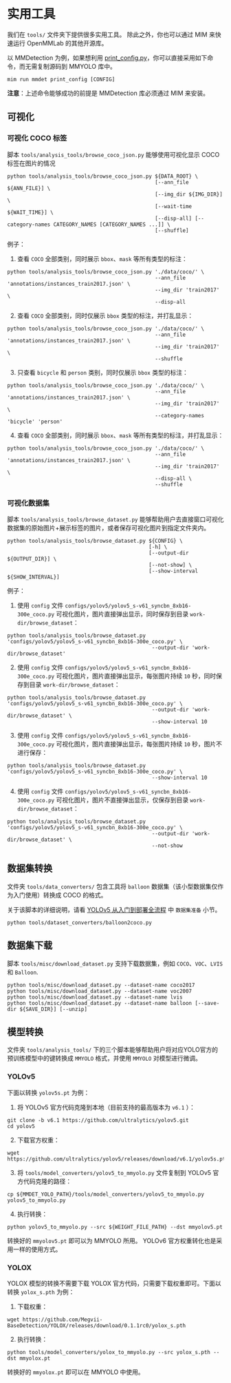 # 实用工具

我们在 `tools/` 文件夹下提供很多实用工具。 除此之外，你也可以通过 MIM 来快速运行 OpenMMLab 的其他开源库。

以 MMDetection 为例，如果想利用 [print_config.py](https://github.com/open-mmlab/mmdetection/blob/3.x/tools/misc/print_config.py)，你可以直接采用如下命令，而无需复制源码到 MMYOLO 库中。

```shell
mim run mmdet print_config [CONFIG]
```

**注意**：上述命令能够成功的前提是 MMDetection 库必须通过 MIM 来安装。

## 可视化

### 可视化 COCO 标签

脚本 `tools/analysis_tools/browse_coco_json.py` 能够使用可视化显示 COCO 标签在图片的情况

```shell
python tools/analysis_tools/browse_coco_json.py ${DATA_ROOT} \
                                                [--ann_file ${ANN_FILE}] \
                                                [--img_dir ${IMG_DIR}] \
                                                [--wait-time ${WAIT_TIME}] \
                                                [--disp-all] [--category-names CATEGORY_NAMES [CATEGORY_NAMES ...]] \
                                                [--shuffle]
```

例子：

1. 查看 `COCO` 全部类别，同时展示 `bbox`、`mask` 等所有类型的标注：

```shell
python tools/analysis_tools/browse_coco_json.py './data/coco/' \
                                                --ann_file 'annotations/instances_train2017.json' \
                                                --img_dir 'train2017' \
                                                --disp-all
```

2. 查看 `COCO` 全部类别，同时仅展示 `bbox` 类型的标注，并打乱显示：

```shell
python tools/analysis_tools/browse_coco_json.py './data/coco/' \
                                                --ann_file 'annotations/instances_train2017.json' \
                                                --img_dir 'train2017' \
                                                --shuffle
```

3. 只查看 `bicycle` 和 `person` 类别，同时仅展示 `bbox` 类型的标注：

```shell
python tools/analysis_tools/browse_coco_json.py './data/coco/' \
                                                --ann_file 'annotations/instances_train2017.json' \
                                                --img_dir 'train2017' \
                                                --category-names 'bicycle' 'person'
```

4. 查看 `COCO` 全部类别，同时展示 `bbox`、`mask` 等所有类型的标注，并打乱显示：

```shell
python tools/analysis_tools/browse_coco_json.py './data/coco/' \
                                                --ann_file 'annotations/instances_train2017.json' \
                                                --img_dir 'train2017' \
                                                --disp-all \
                                                --shuffle
```

### 可视化数据集

脚本 `tools/analysis_tools/browse_dataset.py` 能够帮助用户去直接窗口可视化数据集的原始图片+展示标签的图片，或者保存可视化图片到指定文件夹内。

```shell
python tools/analysis_tools/browse_dataset.py ${CONFIG} \
                                              [-h] \
                                              [--output-dir ${OUTPUT_DIR}] \
                                              [--not-show] \
                                              [--show-interval ${SHOW_INTERVAL}]
```

例子：

1. 使用 `config` 文件 `configs/yolov5/yolov5_s-v61_syncbn_8xb16-300e_coco.py` 可视化图片，图片直接弹出显示，同时保存到目录 `work-dir/browse_dataset`：

```shell
python tools/analysis_tools/browse_dataset.py 'configs/yolov5/yolov5_s-v61_syncbn_8xb16-300e_coco.py' \
                                               --output-dir 'work-dir/browse_dataset'
```

2. 使用 `config` 文件 `configs/yolov5/yolov5_s-v61_syncbn_8xb16-300e_coco.py` 可视化图片，图片直接弹出显示，每张图片持续 `10` 秒，同时保存到目录 `work-dir/browse_dataset`：

```shell
python tools/analysis_tools/browse_dataset.py 'configs/yolov5/yolov5_s-v61_syncbn_8xb16-300e_coco.py' \
                                               --output-dir 'work-dir/browse_dataset' \
                                               --show-interval 10
```

3. 使用 `config` 文件 `configs/yolov5/yolov5_s-v61_syncbn_8xb16-300e_coco.py` 可视化图片，图片直接弹出显示，每张图片持续 `10` 秒，图片不进行保存：

```shell
python tools/analysis_tools/browse_dataset.py 'configs/yolov5/yolov5_s-v61_syncbn_8xb16-300e_coco.py' \
                                               --show-interval 10
```

4. 使用 `config` 文件 `configs/yolov5/yolov5_s-v61_syncbn_8xb16-300e_coco.py` 可视化图片，图片不直接弹出显示，仅保存到目录 `work-dir/browse_dataset`：

```shell
python tools/analysis_tools/browse_dataset.py 'configs/yolov5/yolov5_s-v61_syncbn_8xb16-300e_coco.py' \
                                               --output-dir 'work-dir/browse_dataset' \
                                               --not-show
```

## 数据集转换

文件夹 `tools/data_converters/` 包含工具将 `balloon` 数据集（该小型数据集仅作为入门使用）转换成 COCO 的格式。

关于该脚本的详细说明，请看 [YOLOv5 从入门到部署全流程](./yolov5_tutorial.md) 中 `数据集准备` 小节。

```shell
python tools/dataset_converters/balloon2coco.py
```

## 数据集下载

脚本 `tools/misc/download_dataset.py` 支持下载数据集，例如 `COCO`、`VOC`、`LVIS` 和 `Balloon`.

```shell
python tools/misc/download_dataset.py --dataset-name coco2017
python tools/misc/download_dataset.py --dataset-name voc2007
python tools/misc/download_dataset.py --dataset-name lvis
python tools/misc/download_dataset.py --dataset-name balloon [--save-dir ${SAVE_DIR}] [--unzip]
```

## 模型转换

文件夹 `tools/analysis_tools/` 下的三个脚本能够帮助用户将对应YOLO官方的预训练模型中的键转换成 `MMYOLO` 格式，并使用 `MMYOLO` 对模型进行微调。

### YOLOv5

下面以转换 `yolov5s.pt` 为例：

1. 将 YOLOv5 官方代码克隆到本地（目前支持的最高版本为 `v6.1` ）：

```shell
git clone -b v6.1 https://github.com/ultralytics/yolov5.git
cd yolov5
```

2. 下载官方权重：

```shell
wget https://github.com/ultralytics/yolov5/releases/download/v6.1/yolov5s.pt
```

3. 将 `tools/model_converters/yolov5_to_mmyolo.py` 文件复制到 YOLOv5 官方代码克隆的路径：

```shell
cp ${MMDET_YOLO_PATH}/tools/model_converters/yolov5_to_mmyolo.py yolov5_to_mmyolo.py
```

4. 执行转换：

```shell
python yolov5_to_mmyolo.py --src ${WEIGHT_FILE_PATH} --dst mmyolov5.pt
```

转换好的 `mmyolov5.pt` 即可以为 MMYOLO 所用。 YOLOv6 官方权重转化也是采用一样的使用方式。

### YOLOX

YOLOX 模型的转换不需要下载 YOLOX 官方代码，只需要下载权重即可。下面以转换 `yolox_s.pth` 为例：

1. 下载权重：

```shell
wget https://github.com/Megvii-BaseDetection/YOLOX/releases/download/0.1.1rc0/yolox_s.pth
```

2. 执行转换：

```shell
python tools/model_converters/yolox_to_mmyolo.py --src yolox_s.pth --dst mmyolox.pt
```

转换好的 `mmyolox.pt` 即可以在 MMYOLO 中使用。

